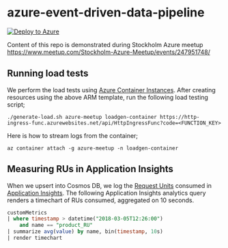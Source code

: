 # azure-event-driven-data-pipeline
[![Deploy to Azure](http://azuredeploy.net/deploybutton.png)](https://azuredeploy.net/)

Content of this repo is demonstrated during Stockholm Azure meetup https://www.meetup.com/Stockholm-Azure-Meetup/events/247951748/

## Running load tests
We perform the load tests using [Azure Container Instances](https://docs.microsoft.com/en-us/azure/container-instances/container-instances-overview). After creating resources using the above ARM template, run the following load testing script;
```
./generate-load.sh azure-meetup loadgen-container https://http-ingress-func.azurewebsites.net/api/HttpIngressFunc?code=<FUNCTION_KEY>
```

Here is how to stream logs from the container;
```
az container attach -g azure-meetup -n loadgen-container
```

## Measuring RUs in Application Insights
When we upsert into Cosmos DB, we log the [Request Units](https://docs.microsoft.com/en-us/azure/cosmos-db/request-units) consumed in [Application Insights](https://docs.microsoft.com/en-us/azure/application-insights/app-insights-overview). The following Application Insights analytics query renders a timechart of RUs consumed, aggregated on 10 seconds.
```sql
customMetrics
| where timestamp > datetime("2018-03-05T12:26:00")
    and name == "product_RU"
| summarize avg(value) by name, bin(timestamp, 10s)
| render timechart
```
